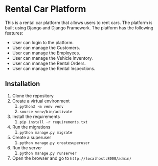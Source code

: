 # Rental Car Platform
This is a rental car platform that allows users to rent cars. The platform is built using Django and Django Framework. The platform has the following features:
- User can login to the platform.
- User can manage the Customers.
- User can manage the Employees.
- User can manage the Vehicle Inventory.
- User can manage the Rental Orders.
- User can manage the Rental Inspections.

## Installation
1. Clone the repository
2. Create a virtual environment
   1. `python3 -m venv venv`
   2. `source venv/bin/activate`
3. Install the requirements
   1. `pip install -r requirements.txt`
4. Run the migrations
   1. `python manage.py migrate`
5. Create a superuser
   1. `python manage.py createsuperuser`
6. Run the server
   1. `python manage.py runserver`
7. Open the browser and go to `http://localhost:8000/admin/`
